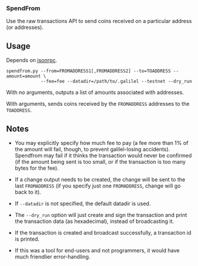 ### SpendFrom

Use the raw transactions API to send coins received on a particular address (or
addresses).

## Usage

Depends on [jsonrpc](http://json-rpc.org/).

```
spendfrom.py --from=FROMADDRESS1[,FROMADDRESS2] --to=TOADDRESS --amount=amount \
             --fee=fee --datadir=/path/to/.galilel --testnet --dry_run
```

With no arguments, outputs a list of amounts associated with addresses.

With arguments, sends coins received by the `FROMADDRESS` addresses to the
`TOADDRESS`.

## Notes

* You may explicitly specify how much fee to pay (a fee more than 1% of the
  amount will fail, though, to prevent galilel-losing accidents). Spendfrom may
  fail if it thinks the transaction would never be confirmed (if the amount
  being sent is too small, or if the transaction is too many bytes for the
  fee).

* If a change output needs to be created, the change will be sent to the last
  `FROMADDRESS` (if you specify just one `FROMADDRESS`, change will go back to
  it).

* If `--datadir` is not specified, the default datadir is used.

* The `--dry_run` option will just create and sign the transaction and print
  the transaction data (as hexadecimal), instead of broadcasting it.

* If the transaction is created and broadcast successfully, a transaction id is
  printed.

* If this was a tool for end-users and not programmers, it would have much
  friendlier error-handling.
